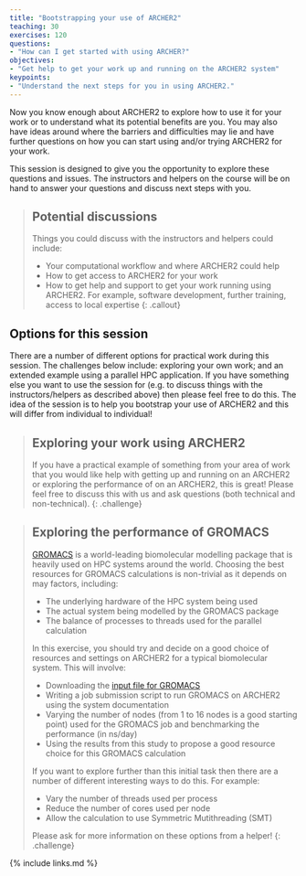 ```yaml
---
title: "Bootstrapping your use of ARCHER2"
teaching: 30
exercises: 120
questions:
- "How can I get started with using ARCHER?"
objectives:
- "Get help to get your work up and running on the ARCHER2 system"
keypoints:
- "Understand the next steps for you in using ARCHER2."
---
```


Now you know enough about ARCHER2 to explore how to use it for your work or to understand
what its potential benefits are you. You may also have ideas around where the 
barriers and difficulties may lie and have further questions on how you can 
start using and/or trying ARCHER2 for your work.

This session is designed to give you the opportunity to explore these questions and
issues. The instructors and helpers on the course will be on hand to answer your
questions and discuss next steps with you.

> ## Potential discussions
>
> Things you could discuss with the instructors and helpers could include:
>
> - Your computational workflow and where ARCHER2 could help
> - How to get access to ARCHER2 for your work
> - How to get help and support to get your work running using ARCHER2.
>   For example, software development, further training, access to local expertise
{: .callout}

## Options for this session

There are a number of different options for practical work during this session. The
challenges below include: exploring your own work; and an extended example using a parallel
HPC application. If you have something else you want to use the session for (e.g. to
discuss things with the instructors/helpers as described above) then please feel free
to do this. The idea of the session is to help you bootstrap your use of ARCHER2
and this will differ from individual to individual!

> ## Exploring your work using ARCHER2
>
> If you have a practical example of something from your area of work that you would like
> help with getting up and running on an ARCHER2 or exploring the performance of
> on an ARCHER2, this is great! Please feel free to discuss this with us and ask
> questions (both technical and non-technical).
{: .challenge}

> ## Exploring the performance of GROMACS
>
> [GROMACS](http://www.gromacs.org) is a world-leading biomolecular modelling package
> that is heavily used on HPC systems around the world. Choosing the best resources
> for GROMACS calculations is non-trivial as it depends on may factors, including:
>
> - The underlying hardware of the HPC system being used
> - The actual system being modelled by the GROMACS package
> - The balance of processes to threads used for the parallel calculation
>
> In this exercise, you should try and decide on a good choice of resources and settings
> on ARCHER2 for a typical biomolecular system. This will involve:
>
> - Downloading the [input file for GROMACS]({{site.github.repository_url}}/blob/gh-pages/files/ion_channel.tpr?raw=true)
> - Writing a job submission script to run GROMACS on ARCHER2 using the system documentation
> - Varying the number of nodes (from 1 to 16 nodes is a good starting point) used for the GROMACS job
>   and benchmarking the performance (in ns/day)
> - Using the results from this study to propose a good resource choice for this GROMACS calculation
>
> If you want to explore further than this initial task then there are a number of 
> different interesting ways to do this. For example:
> 
> - Vary the number of threads used per process
> - Reduce the number of cores used per node
> - Allow the calculation to use Symmetric Mutithreading (SMT)
>
> Please ask for more information on these options from a helper!
{: .challenge}


{% include links.md %}


